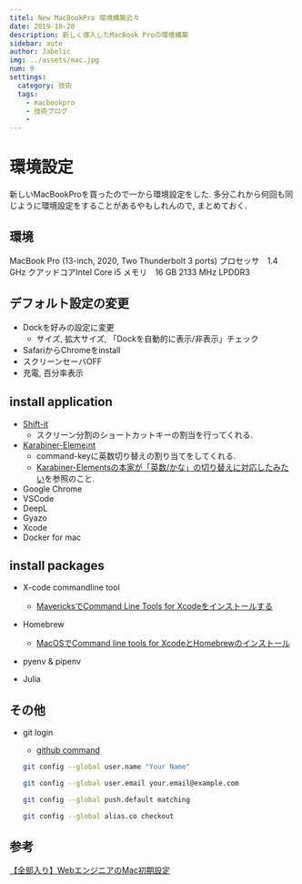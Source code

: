 ```yaml
---
titel: New MacBookPro 環境構築云々
date: 2019-10-20
description: 新しく導入したMacBook Proの環境構築
sidebar: auto
author: Jabelic
img: ../assets/mac.jpg
num: 9
settings:
  category: 技術
  tags:
    - macbookpro
    - 技術ブログ
    - 
---
```



# 環境設定

新しいMacBookProを買ったので一から環境設定をした. 多分これから何回も同じように環境設定をすることがあるやもしれんので, まとめておく.

## 環境

MacBook Pro (13-inch, 2020, Two Thunderbolt 3 ports)
プロセッサ　1.4 GHz クアッドコアIntel Core i5
メモリ　16 GB 2133 MHz LPDDR3


## デフォルト設定の変更

- Dockを好みの設定に変更
    - サイズ, 拡大サイズ, 「Dockを自動的に表示/非表示」チェック
- SafariからChromeをinstall
- スクリーンセーバOFF
- 充電, 百分率表示


## install application

- [Shift-it](https://github.com/fikovnik/ShiftIt/releases)
    - スクリーン分割のショートカットキーの割当を行ってくれる.
- [Karabiner-Eleme¡nt](https://github.com/pqrs-org/Karabiner-Elements)
    - command-keyに英数切り替えの割り当てをしてくれる.
    - [Karabiner-Elementsの本家が「英数/かな」の切り替えに対応したみたい](https://qiita.com/emonuh/items/ba5f12ef459f3a34f83e)を参照のこと.
- Google Chrome
- VSCode
- DeepL
- Gyazo
- Xcode
- Docker for mac

## install packages

- X-code commandline tool
    - [MavericksでCommand Line Tools for Xcodeをインストールする](https://qiita.com/3yatsu/items/47470091277d46f3fde2)
- Homebrew
    - [MacOSでCommand line tools for XcodeとHomebrewのインストール](https://qiita.com/royroy/items/338362362de73a94fc0c)

- pyenv & pipenv
- Julia

## その他

- git login
    - [github command](https://github.com/jabelic/TIL/blob/master/github/command.md)
    
    ```bash
    git config --global user.name "Your Name"

    git config --global user.email your.email@example.com

    git config --global push.default matching

    git config --global alias.co checkout
    ```

## 参考

[【全部入り】WebエンジニアのMac初期設定](https://qiita.com/kyohei_ai/items/80164665e7e83ec7a669)
